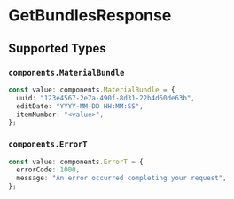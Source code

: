 # GetBundlesResponse


## Supported Types

### `components.MaterialBundle`

```typescript
const value: components.MaterialBundle = {
  uuid: "123e4567-2e7a-490f-8d31-22b4d60de63b",
  editDate: "YYYY-MM-DD HH:MM:SS",
  itemNumber: "<value>",
};
```

### `components.ErrorT`

```typescript
const value: components.ErrorT = {
  errorCode: 1000,
  message: "An error occurred completing your request",
};
```

